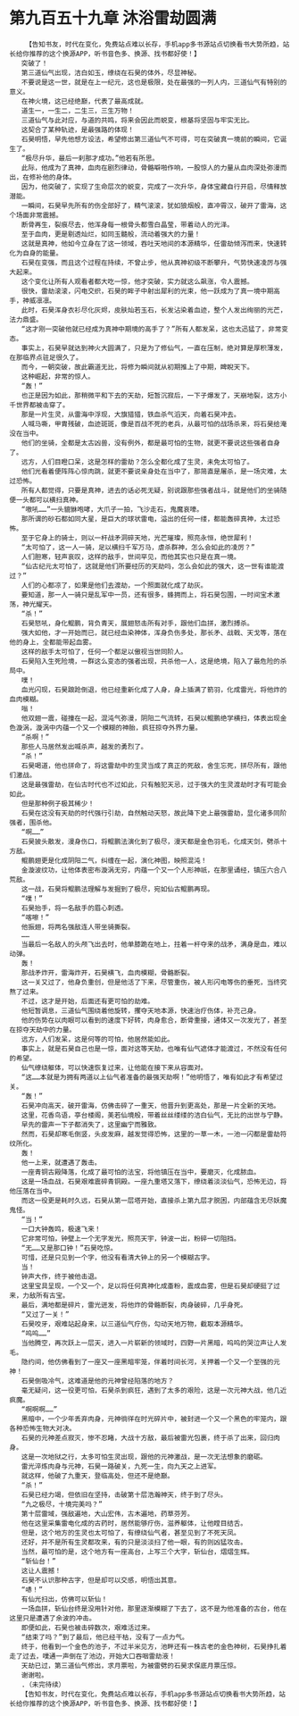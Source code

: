 # 第九百五十九章 沐浴雷劫圆满
        【告知书友，时代在变化，免费站点难以长存，手机app多书源站点切换看书大势所趋，站长给你推荐的这个换源APP，听书音色多、换源、找书都好使！】
       突破了！
       第三道仙气出现，洁白如玉，缭绕在石昊的体外，尽显神秘。
       不要说是这一世，就是在上一纪元，这也是极限，处在最强的一列人内，三道仙气有特别的意义。
       在神火境，这已经绝巅，代表了最高成就。
       道生一，一生二，二生三，三生万物！
       三道仙气与此对应，与道的共鸣，将来会因此而蜕变，根基将坚固与牢实无比。
       这契合了某种轨迹，是最强路的体现！
       石昊明悟，早先他想方设法，希望修出第三道仙气不可得，可在突破真一境前的瞬间，它诞生了。
       “极尽升华，最后一刹那才成功。”他若有所思。
       此际，他成为了真神，血肉在剧烈律动，骨骼噼啪作响，一股惊人的力量从血肉深处弥漫而出，在修补他的身体。
       因为，他突破了，实现了生命层次的蜕变，完成了一次升华，身体宝藏自行开启，尽情释放潜能。
       一瞬间，石昊早先所有的伤全部好了，精气滚滚，犹如狼烟般，直冲霄汉，破开了雷海，这个场面非常震撼。
       断骨再生，裂痕尽去，他浑身每一根骨头都雪白晶莹，带着动人的光泽。
       至于血肉，更是剔透灿烂，如同玉髓般，流动着强大的力量！
       这就是真神，他如今立身在了这一领域，吞吐天地间的本源精华，任雷劫倾泻而来，快速转化为自身的能量。
       石昊在变强，而且这个过程在持续，不曾止步，他从真神初级不断攀升，气势快速凌厉与强大起来。
       这个变化让所有人观看者都大吃一惊，他才突破，实力就这么飙涨，令人震撼。
       很快，雷劫滚滚，闪电交织，石昊的眸子中射出犀利的光束，他一跃成为了真一境中期高手，神威凛凛。
       此时，石昊浑身衣衫尽化灰烬，皮肤灿若玉石，长发沾染着血迹，整个人发出绚丽的光芒，法力鼎盛。
       “这才刚一突破他就已经成为真神中期境的高手了？”所有人都发呆，这也太迅猛了，非常变态。
       事实上，石昊早就达到神火大圆满了，只是为了修仙气，一直在压制，绝对算是厚积薄发，在那临界点驻足很久了。
       而今，一朝突破，故此霸道无比，将修为瞬间就从初期推上了中期，睥睨天下。
       这种崛起，非常的惊人。
       “轰！”
       也正是因为如此，那稍微平和下去的天劫，短暂沉寂后，一下子爆发了，天崩地裂，这方小千世界都被击穿了。
       那是一片生灵，从雷海中浮现，大旗猎猎，铁血杀气滔天，向着石昊冲去。
       人喊马嘶，甲胄残破，血迹斑斑，像是百战不死的老兵，从最可怕的战场杀来，将石昊给淹没在当中。
       他们的坐骑，全都是太古凶兽，没有例外，都是最可怕的生物，就更不要说这些强者自身了。
       远方，人们目瞪口呆，这是怎样的雷劫？怎么全都化成了生灵，未免太可怕了。
       他们光看着便阵阵心惊肉跳，就更不要说亲身处在当中了，那简直是屠杀，是一场灾难，太过恐怖。
       所有人都觉得，只要是真神，进去的话必死无疑，别说跟那些强者战斗，就是他们的坐骑随便一头都可以横扫真神。
       “嗷吼……”一头貔貅咆哮，大爪子一拍，飞沙走石，鬼魔哀嚎。
       那所谓的砂石都如同大星，是巨大的球状雷电，溢出的任何一缕，都能轰碎真神，太过恐怖。
       至于它身上的骑士，则以一杆战矛洞碎天地，光芒璀璨，照亮永恒，绝世犀利！
       “太可怕了，这一人一骑，足以横扫千军万马，虐杀群神，怎么会如此的凌厉？”
       人们胆寒，轻声哀叹，这样的敌手，世间罕见，而他其实也只是在真一境。
       “仙古纪元太可怕了，这就是他们所要经历的天劫吗，怎么会如此的强大，这一世有谁能渡过？”
       人们的心都凉了，如果是他们去渡劫，一个照面就化成了劫灰。
       要知道，那一人一骑只是乱军中一员，还有很多，蜂拥而上，将石昊包围，一时间宝术激荡，神光耀天。
       “杀！”
       石昊怒吼，身化鲲鹏，背负青天，展翅怒击所有对手，跟他们血拼，激烈搏杀。
       强大如他，才一开始而已，就已经血染神体，浑身负伤多处，那长矛、战戟、天戈等，落在他的身上，全都能带起血雾。
       这样的敌手太可怕了，任何一个都足以傲视当世同阶人。
       石昊陷入生死险境，一群这么变态的强者出现，共杀他一人，这是绝境，陷入了最危险的杀局中。
       噗！
       血光闪现，石昊踉跄倒退，他已经重新化成了人身，身上插满了箭羽，化成雷光，将他炸的血肉模糊。
       嗡！
       他双翅一震，碰撞在一起，混沌气弥漫，阴阳二气流转，石昊以鲲鹏绝学横扫，体表出现金色漩涡，漩涡中内蕴一个又一个模糊的神胎，疯狂掠夺外界力量。
       “杀啊！”
       那些人马居然发出喊杀声，越发的勇烈了。
       “杀！”
       石昊喝道，他也拼命了，将这雷劫中的生灵当成了真正的死敌，舍生忘死，拼尽所有，跟他们激战。
       这是最强雷劫，在仙古时代也不过如此，只有触犯天忌，过于强大的生灵渡劫时才有可能会如此。
       但是那种例子极其稀少！
       石昊在这没有天劫的时代强行引劫，自然触动天怒，故此降下史上最强雷劫，显化诸多同阶强者，围杀他。
       “啊……”
       石昊披头散发，漫身伤口，将鲲鹏法演化到了极尽，漫天都是金色羽毛，化成天剑，劈杀十方敌。
       鲲鹏翅更是化成阴阳二气，纠缠在一起，演化神图，映照混沌！
       金漩波纹功，让他体表密布漩涡无穷，内蕴一个又一个人形神祇，在那里诵经，镇压六合八荒敌。
       这一战，石昊将鲲鹏法理解与发掘到了极尽，宛如仙古鲲鹏再现。
       “噗！”
       石昊抬手，将一名敌手的眉心刺透。
       “喀嚓！”
       他振翅，将两名强敌连人带坐骑撕裂。
       ……
       当最后一名敌人的头颅飞出去时，他单膝跪在地上，拄着一杆夺来的战矛，满身是血，难以动弹。
       轰！
       那战矛炸开，雷海炸开，石昊横飞，血肉模糊，骨骼断裂。
       这一关又过了，他身负重创，但是他活了下来，尽管重伤，被人形闪电等伤的垂死，当终究熬了过来。
       不过，这才是开始，后面还有更可怕的劫难。
       他短暂调息，三道仙气围绕着他旋转，攫夺天地本源，快速治疗伤体，补充己身。
       他的伤势在以肉眼可以看到的速度下好转，肉身愈合，断骨重接，通体又一次发光了，甚至在掠夺天劫中的力量。
       远方，人们发呆，这是何等的可怕，他居然能如此。
       事实上，就是石昊自己也是一惊，面对这等天劫，也唯有仙气遮体才能渡过，不然没有任何的希望。
       仙气缭绕躯体，可以快速恢复过来，让他能在接下来从容面对。
       “这……本就是为拥有两道以上仙气者准备的最强天劫啊！”他明悟了，唯有如此才有希望过关。
       “轰！”
       石昊冲向高天，破开雷海，仿佛击碎了一重天，他晋升到更高处，那是一片全新的天地。
       这里，花香鸟语，亭台楼阁，美若仙境般，带着丝丝缕缕的洁白仙气，无比的出世与宁静。
       早先的雷声一下子都消失了，这里幽宁而雅致。
       然而，石昊却寒毛倒竖，头皮发麻，越发觉得恐怖，这里的一草一木，一池一闪都是雷劫符纹所化。
       轰！
       他一上来，就遭遇了轰击。
       一座青铜古殿降落，化成了最可怕的法宝，将他镇压在当中，要磨灭，化成脓血。
       这是一场血战，石昊艰难震碎青铜殿。一座九重塔又落下，缭绕着淡淡仙气，恐怖无边，将他压落在当中。
       而这一役更是耗时久远，石昊从第一层塔开始，直接杀上第九层才脱困，内部蕴含无尽妖魔鬼怪。
       “当！”
       一口大钟轰鸣，极速飞来！
       它非常可怕，钟壁上一个无字发光，照亮天宇，钟波一出，粉碎一切阻挡。
       “无……又是那口钟！”石昊吃惊。
       可惜，还是只见到一个字，他没有看清大钟上的另一个模糊古字。
       当！
       钟声大作，终于被他击退。
       这里宝具呈现，一个又一个，足以将任何真神化成齑粉，震成血雾，但是石昊却硬挺了过来，力敌所有古宝。
       最后，满地都是碎片，雷光迸发，将他炸的骨骼断裂，肉身破碎，几乎身死。
       “又过了一关！”
       石昊咬牙，艰难站起身来，以三道仙气疗伤，勾动天地万物，截取本源精华。
       “呜呜……”
       当他腾空，再次跃上一层天，进入一片崭新的领域时，四野一片黑暗，呜呜的哭泣声让人发毛。
       隐约间，他仿佛看到了一座又一座黑暗牢笼，伴着时间长河，关押着一个又一个至强的元神！
       石昊倒吸冷气，这难道是他的元神曾经陷落的地方？
       毫无疑问，这一役更可怕，石昊杀到疯狂，遇到了太多的艰险，这是一次元神大战，他几近疯魔。
       “啊啊啊……”
       黑暗中，一个少年丢弃肉身，元神徜徉在时光碎片中，被封进一个又一个黑色的牢笼内，跟各种恐怖生物大对决。
       石昊的元神差点寂灭，惨不忍睹，大战十方敌，最后被雷光包裹，终于杀了出来，回归肉身。
       这是一次地狱之行，太多可怕生灵出现，跟他的元神激战，是一次无法想象的磨砺。
       雷光淬炼肉身与元神，石昊一路破关，九死一生，向九天之上进军。
       就这样，他破了九重天，登临高处，但还不是绝巅。
       “杀！”
       石昊已经力竭，但依旧在坚持，击破第十层浩瀚神天，终于到了尽头。
       “九之极尽，十境完美吗？”
       第十层雷域，强敌遍地，大山宏伟，古木遍地，药草芬芳。
       他在这里采集雷电化成的古药时，居然能够疗伤，滋养躯体，让他瞠目结舌。
       但是，这个地方的生灵也太可怕了，有缭绕仙气者，甚至见到了不死天凤。
       还好，并不是所有生灵都攻来，有的只是淡淡扫了他一眼，有的则凶猛攻击。
       当然，最可怕的是，这个地方有一座高台，上写三个大字，斩仙台，熠熠生辉。
       “斩仙台！”
       这让人震撼！
       石昊不认识那种古字，但是却可以交感，明悟出其意。
       “哧！”
       有仙光扫出，仿佛可以斩仙！
       一场血拼，斩仙台终是没用针对他，那里逐渐模糊了下去了，这不是为他准备的古台，他在这里只是遭遇了余波的冲击。
       即便如此，石昊也被击碎数次，艰难活过来。
       “结束了吗？”到了最后，他已经干枯，没有了一点力气。
       终于，他看到一个金色的池子，不过半米见方，池畔还有一株古老的金色神树，石昊挣扎着走了过去，噗通一声倒在了池边，开始大口吞咽雷劫液！
       天劫已过，第三道仙气修出，求月票啦，为被雷劈的石昊求保底月票压惊。
       谢谢啦。
       .（未完待续）
       【告知书友，时代在变化，免费站点难以长存，手机app多书源站点切换看书大势所趋，站长给你推荐的这个换源APP，听书音色多、换源、找书都好使！】